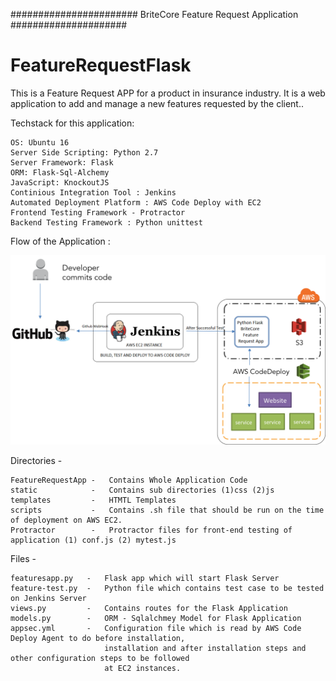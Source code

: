####################### BriteCore Feature Request Application #####################

# FeatureRequestFlask

This is a Feature Request APP for a product in insurance industry. It is a web application to add and manage a new features requested by the client..

Techstack for this application:


    OS: Ubuntu 16
    Server Side Scripting: Python 2.7
    Server Framework: Flask
    ORM: Flask-Sql-Alchemy
    JavaScript: KnockoutJS
    Continious Integration Tool : Jenkins
    Automated Deployment Platform : AWS Code Deploy with EC2
    Frontend Testing Framework - Protractor
    Backend Testing Framework : Python unittest
    
    
  Flow of the Application :
  
      
  ![alt text](https://github.com/hirenanandwani/demo/blob/master/BriteCoreCICD.png)
  
   
    
  Directories -
  
    FeatureRequestApp -   Contains Whole Application Code
    static            -   Contains sub directories (1)css (2)js
    templates         -   HTMTL Templates
    scripts           -   Contains .sh file that should be run on the time of deployment on AWS EC2.
    Protractor        -   Protractor files for front-end testing of application (1) conf.js (2) mytest.js
    
  Files -
  
    featuresapp.py   -   Flask app which will start Flask Server
    feature-test.py  -   Python file which contains test case to be tested on Jenkins Server
    views.py         -   Contains routes for the Flask Application
    models.py        -   ORM - Sqlalchmey Model for Flask Application
    appsec.yml       -   Configuration file which is read by AWS Code Deploy Agent to do before installation,
                         installation and after installation steps and other configuration steps to be followed 
                         at EC2 instances.
    
    
    
    
